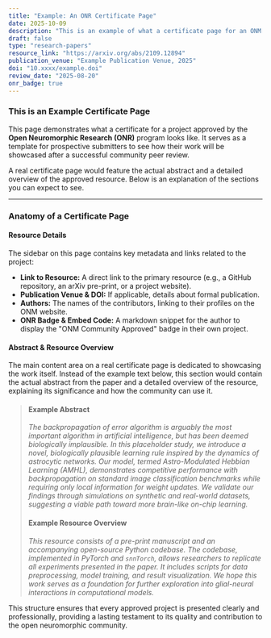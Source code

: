 ```yaml
---
title: "Example: An ONR Certificate Page"
date: 2025-10-09
description: "This is an example of what a certificate page for an ONM Community Approved resource looks like. It demonstrates the structure and information provided for recognized projects."
draft: false
type: "research-papers"
resource_link: "https://arxiv.org/abs/2109.12894"
publication_venue: "Example Publication Venue, 2025"
doi: "10.xxxx/example.doi"
review_date: "2025-08-20"
onr_badge: true
---
```


### This is an Example Certificate Page

This page demonstrates what a certificate for a project approved by the **Open Neuromorphic Research (ONR)** program looks like. It serves as a template for prospective submitters to see how their work will be showcased after a successful community peer review.

A real certificate page would feature the actual abstract and a detailed overview of the approved resource. Below is an explanation of the sections you can expect to see.

---

### Anatomy of a Certificate Page

#### **Resource Details**
The sidebar on this page contains key metadata and links related to the project:
*   **Link to Resource:** A direct link to the primary resource (e.g., a GitHub repository, an arXiv pre-print, or a project website).
*   **Publication Venue & DOI:** If applicable, details about formal publication.
*   **Authors:** The names of the contributors, linking to their profiles on the ONM website.
*   **ONR Badge & Embed Code:** A markdown snippet for the author to display the "ONM Community Approved" badge in their own project.

#### **Abstract & Resource Overview**
The main content area on a real certificate page is dedicated to showcasing the work itself. Instead of the example text below, this section would contain the actual abstract from the paper and a detailed overview of the resource, explaining its significance and how the community can use it.

> #### **Example Abstract**
> *The backpropagation of error algorithm is arguably the most important algorithm in artificial intelligence, but has been deemed biologically implausible. In this placeholder study, we introduce a novel, biologically plausible learning rule inspired by the dynamics of astrocytic networks. Our model, termed Astro-Modulated Hebbian Learning (AMHL), demonstrates competitive performance with backpropagation on standard image classification benchmarks while requiring only local information for weight updates. We validate our findings through simulations on synthetic and real-world datasets, suggesting a viable path toward more brain-like on-chip learning.*
>
> #### **Example Resource Overview**
> *This resource consists of a pre-print manuscript and an accompanying open-source Python codebase. The codebase, implemented in PyTorch and `snnTorch`, allows researchers to replicate all experiments presented in the paper. It includes scripts for data preprocessing, model training, and result visualization. We hope this work serves as a foundation for further exploration into glial-neural interactions in computational models.*

This structure ensures that every approved project is presented clearly and professionally, providing a lasting testament to its quality and contribution to the open neuromorphic community.
